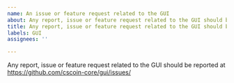 ```yaml
---
name: An issue or feature request related to the GUI
about: Any report, issue or feature request related to the GUI should be reported at https://github.com/cscoin-core/gui/issues/
title: Any report, issue or feature request related to the GUI should be reported at https://github.com/cscoin-core/gui/issues/
labels: GUI
assignees: ''

---
```


Any report, issue or feature request related to the GUI should be reported at
https://github.com/cscoin-core/gui/issues/
